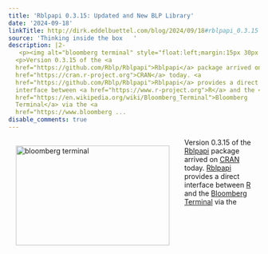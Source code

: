 ```yaml
---
title: 'Rblpapi 0.3.15: Updated and New BLP Library'
date: '2024-09-18'
linkTitle: http://dirk.eddelbuettel.com/blog/2024/09/18#rblpapi_0.3.15
source: 'Thinking inside the box   '
description: |2-
   <p><img alt="bloomberg terminal" style="float:left;margin:15px 30px 15px 15px;" width="308" height="200" src="https://dealvector.com/wp-content/uploads/2017/10/Bloomberg_terminal-411x266.gif"/></p>
  <p>Version 0.3.15 of the <a
  href="https://github.com/Rblp/Rblpapi">Rblpapi</a> package arrived on <a
  href="https://cran.r-project.org">CRAN</a> today. <a
  href="https://github.com/Rblp/Rblpapi">Rblpapi</a> provides a direct
  interface between <a href="https://www.r-project.org">R</a> and the <a
  href="https://en.wikipedia.org/wiki/Bloomberg_Terminal">Bloomberg
  Terminal</a> via the <a
  href="https://www.bloomberg ...
disable_comments: true
---
```

 <p><img alt="bloomberg terminal" style="float:left;margin:15px 30px 15px 15px;" width="308" height="200" src="https://dealvector.com/wp-content/uploads/2017/10/Bloomberg_terminal-411x266.gif"/></p>
<p>Version 0.3.15 of the <a
href="https://github.com/Rblp/Rblpapi">Rblpapi</a> package arrived on <a
href="https://cran.r-project.org">CRAN</a> today. <a
href="https://github.com/Rblp/Rblpapi">Rblpapi</a> provides a direct
interface between <a href="https://www.r-project.org">R</a> and the <a
href="https://en.wikipedia.org/wiki/Bloomberg_Terminal">Bloomberg
Terminal</a> via the <a
href="https://www.bloomberg ...
